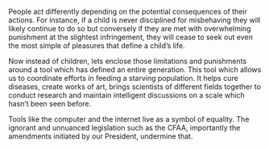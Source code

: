 People act differently depending on the potential consequences of their actions.
For instance, if a child is never disciplined for misbehaving they will likely
continue to do so but conversely if they are met with overwhelming punishment at
the slightest infringement, they will cease to seek out even the most simple of
pleasures that define a child’s life.

Now instead of children, lets enclose those limitations and punishments around a
tool which has defined an entire generation. This tool which allows us to
coordinate efforts in feeding a starving population. It helps cure diseases,
create works of art, brings scientists of different fields together to conduct
research and maintain intelligent discussions on a scale which hasn’t been seen
before.

Tools like the computer and the internet live as a symbol of equality. The
ignorant and unnuanced legislation such as the CFAA, importantly the amendments
initiated by our President, undermine that.
